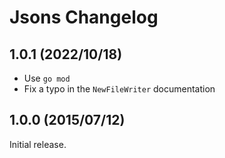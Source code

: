 # Jsons Changelog

## 1.0.1 (2022/10/18)

* Use `go mod`
* Fix a typo in the `NewFileWriter` documentation

## 1.0.0 (2015/07/12)

Initial release.
